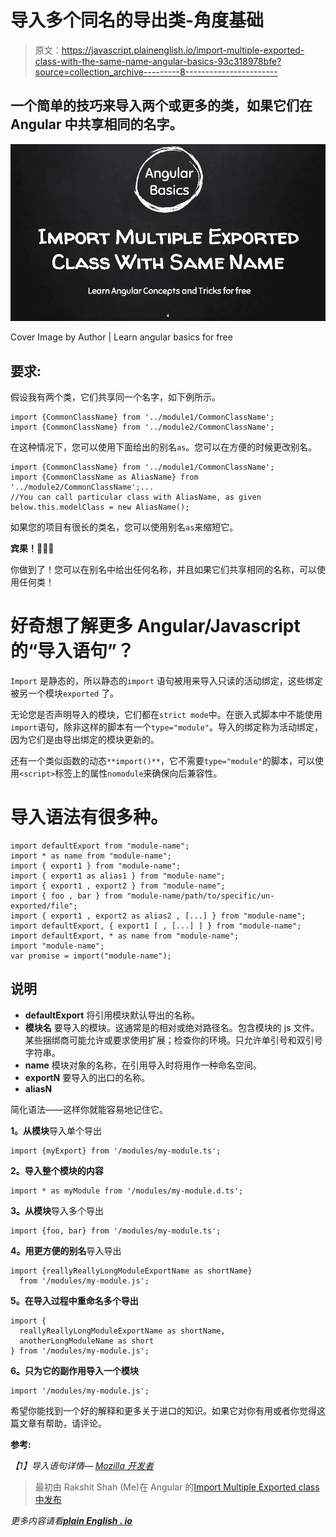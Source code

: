 # 导入多个同名的导出类-角度基础

> 原文：<https://javascript.plainenglish.io/import-multiple-exported-class-with-the-same-name-angular-basics-93c318978bfe?source=collection_archive---------8----------------------->

## 一个简单的技巧来导入两个或更多的类，如果它们在 Angular 中共享相同的名字。

![](img/fb4182d91619265294550cb6d06094cd.png)

Cover Image by Author | Learn angular basics for free

## 要求:

假设我有两个类，它们共享同一个名字，如下例所示。

```
import {CommonClassName} from '../module1/CommonClassName';
import {CommonClassName} from '../module2/CommonClassName';
```

在这种情况下，您可以使用下面给出的别名`as`。您可以在方便的时候更改别名。

```
import {CommonClassName} from '../module1/CommonClassName';
import {CommonClassName as AliasName} from '../module2/CommonClassName';...
//You can call particular class with AliasName, as given below.this.modelClass = new AliasName();
```

如果您的项目有很长的类名，您可以使用别名`as`来缩短它。

**宾果！👏👏👏**

你做到了！您可以在别名中给出任何名称，并且如果它们共享相同的名称，可以使用任何类！

# 好奇想了解更多 Angular/Javascript 的“导入语句”？

`Import` 是静态的，所以静态的`import` 语句被用来导入只读的活动绑定，这些绑定被另一个模块`exported` 了。

无论您是否声明导入的模块，它们都在`strict mode`中。在嵌入式脚本中不能使用`import`语句，除非这样的脚本有一个`type="module"`。导入的绑定称为活动绑定，因为它们是由导出绑定的模块更新的。

还有一个类似函数的动态`**import()**`，它不需要`type="module"`的脚本，可以使用`<script>`标签上的属性`nomodule`来确保向后兼容性。

# 导入语法有很多种。

```
import defaultExport from "module-name";
import * as name from "module-name";
import { export1 } from "module-name";
import { export1 as alias1 } from "module-name";
import { export1 , export2 } from "module-name";
import { foo , bar } from "module-name/path/to/specific/un-exported/file";
import { export1 , export2 as alias2 , [...] } from "module-name";
import defaultExport, { export1 [ , [...] ] } from "module-name";
import defaultExport, * as name from "module-name";
import "module-name";
var promise = import("module-name");
```

## 说明

*   **defaultExport**
    将引用模块默认导出的名称。
*   **模块名**
    要导入的模块。这通常是的相对或绝对路径名。包含模块的 js 文件。某些捆绑商可能允许或要求使用扩展；检查你的环境。只允许单引号和双引号字符串。
*   **name**
    模块对象的名称，在引用导入时将用作一种命名空间。
*   **exportN**
    要导入的出口的名称。
*   **aliasN**

简化语法——这样你就能容易地记住它。

**1。从模块**导入单个导出

```
import {myExport} from '/modules/my-module.ts';
```

**2。导入整个模块的内容**

```
import * as myModule from '/modules/my-module.d.ts';
```

**3。从模块**导入多个导出

```
import {foo, bar} from '/modules/my-module.ts';
```

**4。用更方便的别名**导入导出

```
import {reallyReallyLongModuleExportName as shortName}
  from '/modules/my-module.js';
```

**5。在导入过程中重命名多个导出**

```
import {
  reallyReallyLongModuleExportName as shortName,
  anotherLongModuleName as short
} from '/modules/my-module.js';
```

**6。只为它的副作用导入一个模块**

```
import '/modules/my-module.js';
```

希望你能找到一个好的解释和更多关于进口的知识。如果它对你有用或者你觉得这篇文章有帮助，请评论。

**参考:**

*【1】导入语句详情—* [*Mozilla 开发者*](https://developer.mozilla.org/en-US/docs/Web/JavaScript/Reference/Statements/import)

> 最初由 Rakshit Shah (Me)在 Angular 的[Import Multiple Exported class 中发布](http://www.9mood.com/angular-basics-import-multiple-exported-class-with-same-name/)

*更多内容请看*[***plain English . io***](http://plainenglish.io/)